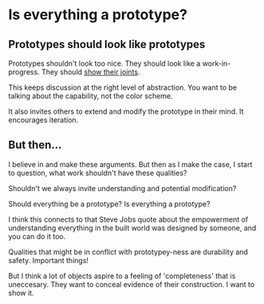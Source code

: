 # Is everything a prototype?

## Prototypes should look like prototypes

Prototypes shouldn't look too nice. They should look like a work-in-progress. They should [show their joints](/2024-05-31-07-16-31-Carving-at-the-joints/).

This keeps discussion at the right level of abstraction. You want to be talking about the capability, not the color scheme.

It also invites others to extend and modify the prototype in their mind. It encourages iteration.

## But then...

I believe in and make these arguments. But then as I make the case, I start to question, what work shouldn't have these qualities?

Shouldn't we always invite understanding and potential modification?

Should everything be a prototype? Is everything a prototype?

I think this connects to that Steve Jobs quote about the empowerment of understanding everything in the built world was designed by someone, and you can do it too.

Qualities that might be in conflict with prototypey-ness are durability and safety. Important things!

But I think a lot of objects aspire to a feeling of 'completeness' that is uneccesary.  They want to conceal evidence of their construction. I want to show it.
